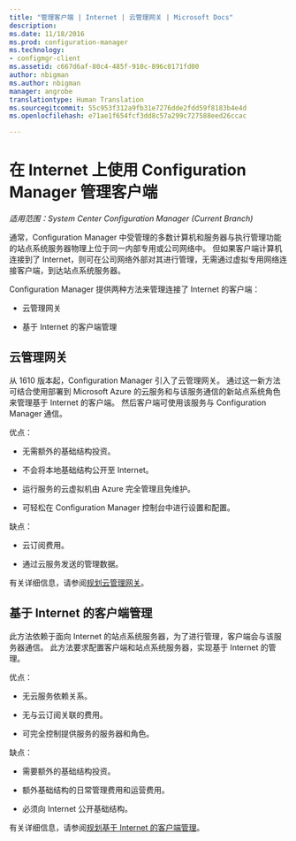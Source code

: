 ```yaml
---
title: "管理客户端 | Internet | 云管理网关 | Microsoft Docs"
description: 
ms.date: 11/18/2016
ms.prod: configuration-manager
ms.technology:
- configmgr-client
ms.assetid: c667d6af-80c4-485f-910c-896c0171fd00
author: nbigman
ms.author: nbigman
manager: angrobe
translationtype: Human Translation
ms.sourcegitcommit: 55c953f312a9fb31e7276dde2fdd59f8183b4e4d
ms.openlocfilehash: e71ae1f654fcf3dd8c57a299c727588eed26ccac

---
```


# <a name="manage-clients-on-the-internet-with-configuration-manager"></a>在 Internet 上使用 Configuration Manager 管理客户端

*适用范围：System Center Configuration Manager (Current Branch)*

通常，Configuration Manager 中受管理的多数计算机和服务器与执行管理功能的站点系统服务器物理上位于同一内部专用或公司网络中。 但如果客户端计算机连接到了 Internet，则可在公司网络外部对其进行管理，无需通过虚拟专用网络连接客户端，到达站点系统服务器。

Configuration Manager 提供两种方法来管理连接了 Internet 的客户端：

-   云管理网关

-   基于 Internet 的客户端管理

## <a name="cloud-management-gateway"></a>云管理网关

从 1610 版本起，Configuration Manager 引入了云管理网关。 通过这一新方法可结合使用部署到 Microsoft Azure 的云服务和与该服务通信的新站点系统角色来管理基于 Internet 的客户端。 然后客户端可使用该服务与 Configuration Manager 通信。

优点：

-   无需额外的基础结构投资。

-   不会将本地基础结构公开至 Internet。

-   运行服务的云虚拟机由 Azure 完全管理且免维护。

-   可轻松在 Configuration Manager 控制台中进行设置和配置。

缺点：

-   云订阅费用。

-   通过云服务发送的管理数据。

有关详细信息，请参阅[规划云管理网关](plan-cloud-management-gateway.md)。

## <a name="internet-based-client-management"></a>基于 Internet 的客户端管理

此方法依赖于面向 Internet 的站点系统服务器，为了进行管理，客户端会与该服务器通信。 此方法要求配置客户端和站点系统服务器，实现基于 Internet 的管理。

优点：

-   无云服务依赖关系。

-   无与云订阅关联的费用。

-   可完全控制提供服务的服务器和角色。

缺点：

-   需要额外的基础结构投资。

-   额外基础结构的日常管理费用和运营费用。

-   必须向 Internet 公开基础结构。

有关详细信息，请参阅[规划基于 Internet 的客户端管理](plan-internet-based-client-management.md)。



<!--HONumber=Dec16_HO3-->


